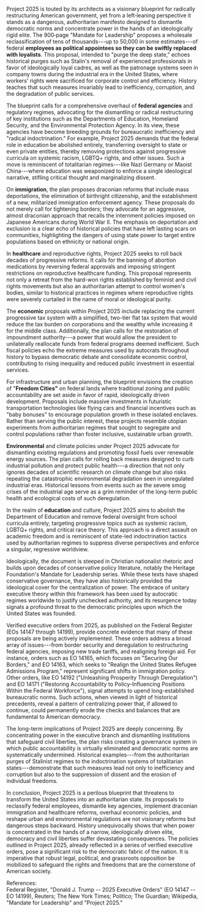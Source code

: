 Project 2025 is touted by its architects as a visionary blueprint for
radically restructuring American government, yet from a left‐leaning
perspective it stands as a dangerous, authoritarian manifesto designed
to dismantle democratic norms and concentrate power in the hands of an
ideologically rigid elite. The 900‑page "Mandate for Leadership"
proposes a wholesale reclassification of tens of thousands---up to
50,000 in some estimates---of federal **employees as political
appointees so they can be swiftly replaced with loyalists**. This
proposal, intended to "purge the deep state," echoes historical purges
such as Stalin's removal of experienced professionals in favor of
ideologically loyal cadres, as well as the patronage systems seen in
company towns during the industrial era in the United States, where
workers' rights were sacrificed for corporate control and efficiency.
History teaches that such measures invariably lead to inefficiency,
corruption, and the degradation of public services.

The blueprint calls for a comprehensive overhaul of **federal agencies**
and regulatory regimes, advocating for the dismantling or radical
restructuring of key institutions such as the Departments of Education,
Homeland Security, and the Environmental Protection Agency. In its view,
these agencies have become breeding grounds for bureaucratic
inefficiency and "radical indoctrination." For example, Project 2025
demands that the federal role in education be abolished entirely,
transferring oversight to state or even private entities, thereby
removing protections against progressive curricula on systemic racism,
LGBTQ+ rights, and other issues. Such a move is reminiscent of
totalitarian regimes---like Nazi Germany or Maoist China---where
education was weaponized to enforce a single ideological narrative,
stifling critical thought and marginalizing dissent.

On **immigration**, the plan proposes draconian reforms that include
mass deportations, the elimination of birthright citizenship, and the
establishment of a new, militarized immigration enforcement agency.
These proposals do not merely call for tightening borders; they advocate
for an aggressive, almost draconian approach that recalls the internment
policies imposed on Japanese Americans during World War II. The emphasis
on deportation and exclusion is a clear echo of historical policies that
have left lasting scars on communities, highlighting the dangers of
using state power to target entire populations based on ethnicity or
national origin.

In **healthcare** and reproductive rights, Project 2025 seeks to roll
back decades of progressive reforms. It calls for the banning of
abortion medications by reversing federal approvals and imposing
stringent restrictions on reproductive healthcare funding. This proposal
represents not only a retreat from the hard-won rights established by
feminist and civil rights movements but also an authoritarian attempt to
control women\'s bodies, similar to historical practices in regimes
where reproductive rights were severely curtailed in the name of moral
or ideological purity.

The **economic** proposals within Project 2025 include replacing the
current progressive tax system with a simplified, two-tier flat tax
system that would reduce the tax burden on corporations and the wealthy
while increasing it for the middle class. Additionally, the plan calls
for the restoration of impoundment authority---a power that would allow
the president to unilaterally reallocate funds from federal programs
deemed inefficient. Such fiscal policies echo the extreme measures used
by autocrats throughout history to bypass democratic debate and
consolidate economic control, contributing to rising inequality and
reduced public investment in essential services.

For infrastructure and urban planning, the blueprint envisions the
creation of "**Freedom Cities"** on federal lands where traditional
zoning and public accountability are set aside in favor of rapid,
ideologically driven development. Proposals include massive investments
in futuristic transportation technologies like flying cars and financial
incentives such as "baby bonuses" to encourage population growth in
these isolated enclaves. Rather than serving the public interest, these
projects resemble utopian experiments from authoritarian regimes that
sought to segregate and control populations rather than foster
inclusive, sustainable urban growth.

**Environmental** and climate policies under Project 2025 advocate for
dismantling existing regulations and promoting fossil fuels over
renewable energy sources. The plan calls for rolling back measures
designed to curb industrial pollution and protect public health---a
direction that not only ignores decades of scientific research on
climate change but also risks repeating the catastrophic environmental
degradation seen in unregulated industrial eras. Historical lessons from
events such as the severe smog crises of the industrial age serve as a
grim reminder of the long-term public health and ecological costs of
such deregulation.

In the realm of **education** and culture, Project 2025 aims to abolish
the Department of Education and remove federal oversight from school
curricula entirely, targeting progressive topics such as systemic
racism, LGBTQ+ rights, and critical race theory. This approach is a
direct assault on academic freedom and is reminiscent of state-led
indoctrination tactics used by authoritarian regimes to suppress diverse
perspectives and enforce a singular, regressive worldview.

Ideologically, the document is steeped in Christian nationalist rhetoric
and builds upon decades of conservative policy literature, notably the
Heritage Foundation's Mandate for Leadership series. While these texts
have shaped conservative governance, they have also historically
provided the ideological cover for the centralization of power. The
embrace of unitary executive theory within this framework has been used
by autocratic regimes worldwide to justify unchecked authority, and its
resurgence today signals a profound threat to the democratic principles
upon which the United States was founded.

Verified executive orders from 2025, as published on the Federal
Register (EOs 14147 through 14199), provide concrete evidence that many
of these proposals are being actively implemented. These orders address
a broad array of issues---from border security and deregulation to
restructuring federal agencies, imposing new trade tariffs, and
realigning foreign aid. For instance, orders such as EO 14165, which
focuses on "Securing Our Borders," and EO 14163, which seeks to "Realign
the United States Refugee Admissions Program," represent significant
shifts in immigration policy. Other orders, like EO 14192 ("Unleashing
Prosperity Through Deregulation") and EO 14171 ("Restoring
Accountability to Policy-Influencing Positions Within the Federal
Workforce"), signal attempts to upend long-established bureaucratic
norms. Such actions, when viewed in light of historical precedents,
reveal a pattern of centralizing power that, if allowed to continue,
could permanently erode the checks and balances that are fundamental to
American democracy.

The long-term implications of Project 2025 are deeply concerning. By
concentrating power in the executive branch and dismantling institutions
that safeguard civil liberties, the plan risks creating a governance
system in which public accountability is virtually eliminated and
democratic norms are systematically undermined. Historical
examples---from the authoritarian purges of Stalinist regimes to the
indoctrination systems of totalitarian states---demonstrate that such
measures lead not only to inefficiency and corruption but also to the
suppression of dissent and the erosion of individual freedoms.

In conclusion, Project 2025 is a perilous blueprint that threatens to
transform the United States into an authoritarian state. Its proposals
to reclassify federal employees, dismantle key agencies, implement
draconian immigration and healthcare reforms, overhaul economic
policies, and reshape urban and environmental regulations are not
visionary reforms but dangerous steps backward. History unequivocally
shows that when power is concentrated in the hands of a narrow,
ideologically driven elite, democracy and civil liberties suffer
devastating consequences. The policies outlined in Project 2025, already
reflected in a series of verified executive orders, pose a significant
risk to the democratic fabric of the nation. It is imperative that
robust legal, political, and grassroots opposition be mobilized to
safeguard the rights and freedoms that are the cornerstone of American
society.

References:\
Federal Register, "Donald J. Trump -- 2025 Executive Orders" (EO 14147
-- EO 14199),
Reuters; The New York Times; Politico; The Guardian; Wikipedia, "Mandate
for Leadership" and "Project 2025."
